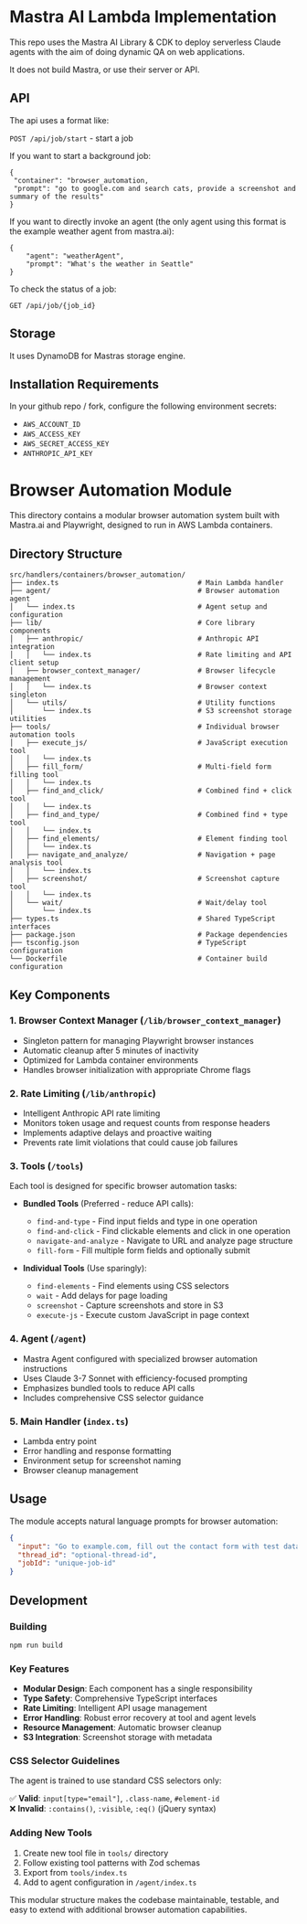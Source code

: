 # Mastra AI Lambda Implementation

This repo uses the Mastra AI Library & CDK to deploy serverless Claude agents with the aim of doing dynamic QA on web applications.

It does not build Mastra, or use their server or API.

## API

The api uses a format like:

`POST /api/job/start` - start a job

If you want to start a background job:

```
{
 "container": "browser_automation,
 "prompt": "go to google.com and search cats, provide a screenshot and summary of the results"
}

```

If you want to directly invoke an agent (the only agent using this format is the example weather agent from mastra.ai):

```
{
    "agent": "weatherAgent",
    "prompt": "What's the weather in Seattle"
}

```

To check the status of a job:

`GET /api/job/{job_id}`

## Storage

It uses DynamoDB for Mastras storage engine. 

## Installation Requirements

In your github repo / fork, configure the following environment secrets:

- `AWS_ACCOUNT_ID`
- `AWS_ACCESS_KEY`
- `AWS_SECRET_ACCESS_KEY`
- `ANTHROPIC_API_KEY`

# Browser Automation Module

This directory contains a modular browser automation system built with Mastra.ai and Playwright, designed to run in AWS Lambda containers.

## Directory Structure

```
src/handlers/containers/browser_automation/
├── index.ts                                  # Main Lambda handler
├── agent/                                    # Browser automation agent
│   └── index.ts                              # Agent setup and configuration
├── lib/                                      # Core library components
│   ├── anthropic/                            # Anthropic API integration
│   │   └── index.ts                          # Rate limiting and API client setup
│   ├── browser_context_manager/              # Browser lifecycle management
│   │   └── index.ts                          # Browser context singleton
│   └── utils/                                # Utility functions
│       └── index.ts                          # S3 screenshot storage utilities
├── tools/                                    # Individual browser automation tools
│   ├── execute_js/                           # JavaScript execution tool
│   │   └── index.ts
│   ├── fill_form/                            # Multi-field form filling tool
│   │   └── index.ts
│   ├── find_and_click/                       # Combined find + click tool
│   │   └── index.ts
│   ├── find_and_type/                        # Combined find + type tool
│   │   └── index.ts
│   ├── find_elements/                        # Element finding tool
│   │   └── index.ts
│   ├── navigate_and_analyze/                 # Navigation + page analysis tool
│   │   └── index.ts
│   ├── screenshot/                           # Screenshot capture tool
│   │   └── index.ts
│   └── wait/                                 # Wait/delay tool
│       └── index.ts
├── types.ts                                  # Shared TypeScript interfaces
├── package.json                              # Package dependencies
├── tsconfig.json                             # TypeScript configuration
└── Dockerfile                                # Container build configuration
```

## Key Components

### 1. Browser Context Manager (`/lib/browser_context_manager`)
- Singleton pattern for managing Playwright browser instances
- Automatic cleanup after 5 minutes of inactivity  
- Optimized for Lambda container environments
- Handles browser initialization with appropriate Chrome flags

### 2. Rate Limiting (`/lib/anthropic`)
- Intelligent Anthropic API rate limiting
- Monitors token usage and request counts from response headers
- Implements adaptive delays and proactive waiting
- Prevents rate limit violations that could cause job failures

### 3. Tools (`/tools`)
Each tool is designed for specific browser automation tasks:

- **Bundled Tools** (Preferred - reduce API calls):
  - `find-and-type` - Find input fields and type in one operation
  - `find-and-click` - Find clickable elements and click in one operation
  - `navigate-and-analyze` - Navigate to URL and analyze page structure
  - `fill-form` - Fill multiple form fields and optionally submit

- **Individual Tools** (Use sparingly):
  - `find-elements` - Find elements using CSS selectors
  - `wait` - Add delays for page loading
  - `screenshot` - Capture screenshots and store in S3
  - `execute-js` - Execute custom JavaScript in page context

### 4. Agent (`/agent`)
- Mastra Agent configured with specialized browser automation instructions
- Uses Claude 3-7 Sonnet with efficiency-focused prompting
- Emphasizes bundled tools to reduce API calls
- Includes comprehensive CSS selector guidance

### 5. Main Handler (`index.ts`) 
- Lambda entry point
- Error handling and response formatting
- Environment setup for screenshot naming
- Browser cleanup management

## Usage

The module accepts natural language prompts for browser automation:

```json
{
  "input": "Go to example.com, fill out the contact form with test data, and take a screenshot",
  "thread_id": "optional-thread-id",
  "jobId": "unique-job-id"
}
```

## Development

### Building
```bash
npm run build
```

### Key Features
- **Modular Design**: Each component has a single responsibility
- **Type Safety**: Comprehensive TypeScript interfaces
- **Rate Limiting**: Intelligent API usage management  
- **Error Handling**: Robust error recovery at tool and agent levels
- **Resource Management**: Automatic browser cleanup
- **S3 Integration**: Screenshot storage with metadata

### CSS Selector Guidelines
The agent is trained to use standard CSS selectors only:

✅ **Valid**: `input[type="email"]`, `.class-name`, `#element-id`  
❌ **Invalid**: `:contains()`, `:visible`, `:eq()` (jQuery syntax)

### Adding New Tools
1. Create new tool file in `tools/` directory
2. Follow existing tool patterns with Zod schemas
3. Export from `tools/index.ts`
4. Add to agent configuration in `/agent/index.ts`

This modular structure makes the codebase maintainable, testable, and easy to extend with additional browser automation capabilities.